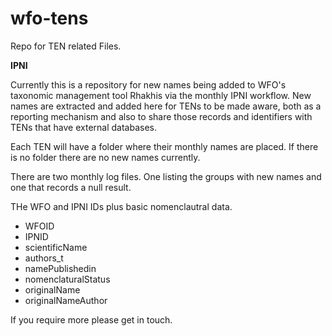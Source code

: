 # wfo-tens

Repo for TEN related Files. 

**IPNI**

Currently this is a repository for new names being added to WFO's taxonomic management tool Rhakhis via the monthly IPNI workflow. New names are extracted and added here for TENs to be made aware, both as a reporting mechanism and also to share those records and identifiers with TENs that have external databases.

Each TEN will have a folder where their monthly names are placed. If there is no folder there are no new names currently.

There are two monthly log files. One listing the groups with new names and one that records a null result.

THe WFO and IPNI IDs plus basic nomenclautral data.

- WFOID
- IPNID
- scientificName
- authors_t
- namePublishedin
- nomenclaturalStatus
- originalName
- originalNameAuthor

If you require more please get in touch.
